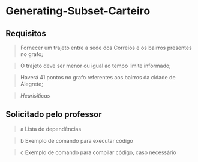 # Generating-Subset-Carteiro

## Requisitos
> Fornecer um trajeto entre a sede dos Correios e os bairros presentes no grafo;

> O trajeto deve ser menor ou igual ao tempo limite informado;

> Haverá 41 pontos no grafo referentes aos bairros da cidade de Alegrete;

> _Heurisiticas_


## Solicitado pelo professor
> a Lista de dependências

> b Exemplo de comando para executar código

> c Exemplo de comando para compilar código, caso necessário
